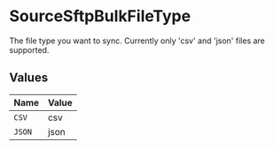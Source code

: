 # SourceSftpBulkFileType

The file type you want to sync. Currently only 'csv' and 'json' files are supported.


## Values

| Name   | Value  |
| ------ | ------ |
| `CSV`  | csv    |
| `JSON` | json   |